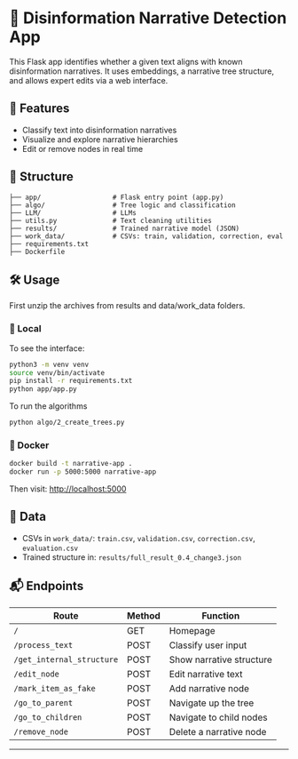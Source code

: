 # 🧠 Disinformation Narrative Detection App

This Flask app identifies whether a given text aligns with known disinformation narratives. It uses embeddings, a narrative tree structure, and allows expert edits via a web interface.

## 🚀 Features

- Classify text into disinformation narratives
- Visualize and explore narrative hierarchies
- Edit or remove nodes in real time

## 📁 Structure

```
├── app/                  # Flask entry point (app.py)
├── algo/                 # Tree logic and classification
├── LLM/                  # LLMs 
├── utils.py              # Text cleaning utilities
├── results/              # Trained narrative model (JSON)
├── work_data/            # CSVs: train, validation, correction, eval
├── requirements.txt
├── Dockerfile
```

## 🛠️ Usage

First unzip the archives from results and data/work_data folders.

### 🔧 Local

To see the interface:
```bash
python3 -m venv venv
source venv/bin/activate
pip install -r requirements.txt
python app/app.py
```

To run the algorithms
```bash
python algo/2_create_trees.py
```

### 🐳 Docker

```bash
docker build -t narrative-app .
docker run -p 5000:5000 narrative-app
```

Then visit: [http://localhost:5000](http://localhost:5000)

## 📂 Data

- CSVs in `work_data/`: `train.csv`, `validation.csv`, `correction.csv`, `evaluation.csv`
- Trained structure in: `results/full_result_0.4_change3.json`

## 📬 Endpoints

| Route                 | Method | Function                            |
|----------------------|--------|-------------------------------------|
| `/`                  | GET    | Homepage                            |
| `/process_text`      | POST   | Classify user input                 |
| `/get_internal_structure` | POST | Show narrative structure         |
| `/edit_node`         | POST   | Edit narrative text                 |
| `/mark_item_as_fake` | POST   | Add narrative node                  |
| `/go_to_parent`      | POST   | Navigate up the tree                |
| `/go_to_children`    | POST   | Navigate to child nodes             |
| `/remove_node`       | POST   | Delete a narrative node             |

---
